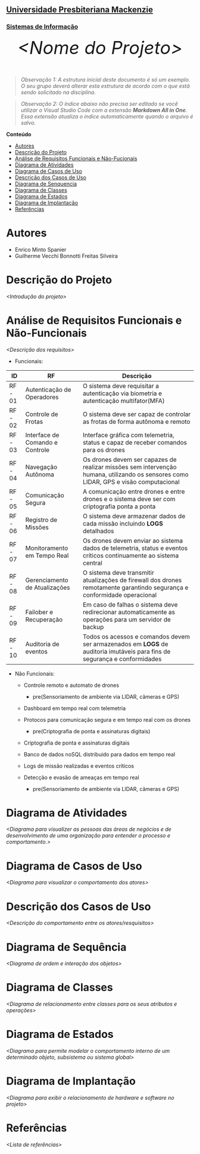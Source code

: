 <h2><a href= "https://www.mackenzie.br">Universidade Presbiteriana Mackenzie</a></h2>
<h3><a href= "https://www.mackenzie.br/graduacao/sao-paulo-higienopolis/sistemas-de-informacao">Sistemas de Informação</a></h3>


<font size="+12"><center>
*&lt;Nome do Projeto&gt;*
</center></font>

>*Observação 1: A estrutura inicial deste documento é só um exemplo. O seu grupo deverá alterar esta estrutura de acordo com o que está sendo solicitado na disciplina.*

>*Observação 2: O índice abaixo não precisa ser editado se você utilizar o Visual Studio Code com a extensão **Markdown All in One**. Essa extensão atualiza o índice automaticamente quando o arquivo é salvo.*

**Conteúdo**

- [Autores](#nome-alunos)
- [Descrição do Projeto](#introdução-do-projeto)
- [Análise de Requisitos Funcionais e Não-Fucionais](#descrição-dos-requisitos)
- [Diagrama de Atividades](#diagrama-de-atividades) 
- [Diagrama de Casos de Uso](#diagrama-de-comportamento-atores)
- [Descrição dos Casos de Uso](#descrição-das-funcões)
- [Diagrama de Senquencia](#diagrama-de-ordem-interações)
- [Diagrama de Classes](#diagrama-orientado-objetos)
- [Diagrama de Estados](#diagrama-estrutura-componente)
- [Diagrama de Implantação](#diagrama-de-hardware-software)
- [Referências](#referências)


# Autores

* Enrico Minto Spanier
* Guilherme Vecchi Bonnotti Freitas Silveira


# Descrição do Projeto

*&lt;Introdução do projeto&gt;*

# Análise de Requisitos Funcionais e Não-Funcionais
*&lt;Descrição dos requisitos&gt;*
 * Funcionais:
   
| ID | RF | Descrição |
|---|---|---|
| RF - 01 | Autenticação de Operadores | O sistema deve requisitar a autenticação via biometria e autenticação multifator(MFA)|
| RF - 02 | Controle de Frotas | O sistema deve ser capaz de controlar as frotas de forma autônoma e remoto| 
| RF - 03 | Interface de Comando e Controle | Interface gráfica com telemetria, status e capaz de receber comandos para os drones |
| RF - 04 | Navegação Autônoma | Os drones devem ser capazes de realizar missões sem intervenção humana, utilizando os sensores como LIDAR, GPS e visão computacional |
| RF - 05 | Comunicação Segura | A comunicação entre drones e entre drones e o sistema deve ser com criptografia ponta a ponta |
| RF - 06 | Registro de Missões | O sistema deve armazenar dados de cada missão incluindo **LOGS** detalhados |
| RF - 07 | Monitoramento em Tempo Real | Os drones devem enviar ao sistema dados de telemetria, status e eventos críticos continuamente ao sistema central |
| RF - 08 | Gerenciamento de Atualizações | O sistema deve transmitir atualizações de firewall dos drones remotamente garantindo segurança e conformidade operacional  |
| RF - 09 | Failober e Recuperação | Em caso de falhas o sistema deve redirecionar automaticamente as operações para um servidor de backup |
| RF - 10 | Auditoria de eventos | Todos os acessos e comandos devem ser armazenados em **LOGS** de auditoria imutáveis para fins de segurança e conformidades |
    
 * Não Funcionais:
    - Controle remoto e automato de drones

         - pre(Sensoriamento de ambiente via LIDAR, câmeras e GPS)
    - Dashboard em tempo real com telemetria
    - Protocos para comunicação segura e em tempo real com os drones

         - pre(Criptografia de ponta e assinaturas digitais)
    - Criptografia de ponta e assinaturas digitais 
    - Banco de dados noSQL distribuido para dados em tempo real
    - Logs de missão realizadas e eventos críticos
    - Detecção e evasão de ameaças em tempo real

         - pre(Sensoriamento de ambiente via LIDAR, câmeras e GPS)

# Diagrama de Atividades

*&lt;Diagrama para visualizer as pessoas das áreas de negócios e de desenvolvimento de uma organização para entender o processo e comportamento.&gt;*

# Diagrama de Casos de Uso

*&lt;Diagrama para visualizar o comportamento dos atores&gt;*

# Descrição dos Casos de Uso

*&lt;Descrição do comportamento entre os atores/resquisitos&gt;*

# Diagrama de Sequência

*&lt;Diagrama de ordem e interação dos objetos&gt;*

# Diagrama de Classes

*&lt;Diagrama de relacionamento entre classes para os seus atributos e operações&gt;*

# Diagrama de Estados

*&lt;Diagrama para permite modelar o comportamento interno de um determinado objeto, subsistema ou sistema global&gt;*

# Diagrama de Implantação

*&lt;Diagrama para exibir o relacionamento de hardware e software no projeto&gt;*

# Referências

*&lt;Lista de referências&gt;*
